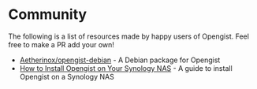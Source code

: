 # Community

The following is a list of resources made by happy users of Opengist. Feel free to make a PR add your own!

- [Aetherinox/opengist-debian](https://github.com/Aetherinox/opengist-debian) - A Debian package for Opengist
- [How to Install Opengist on Your Synology NAS](https://mariushosting.com/how-to-install-opengist-on-your-synology-nas/) - A guide to install Opengist on a Synology NAS
